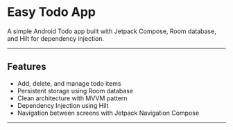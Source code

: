# Easy Todo App

A simple Android Todo app built with Jetpack Compose, Room database, and Hilt for dependency injection.

---

## Features

- Add, delete, and manage todo items
- Persistent storage using Room database
- Clean architecture with MVVM pattern
- Dependency Injection using Hilt
- Navigation between screens with Jetpack Navigation Compose

---
